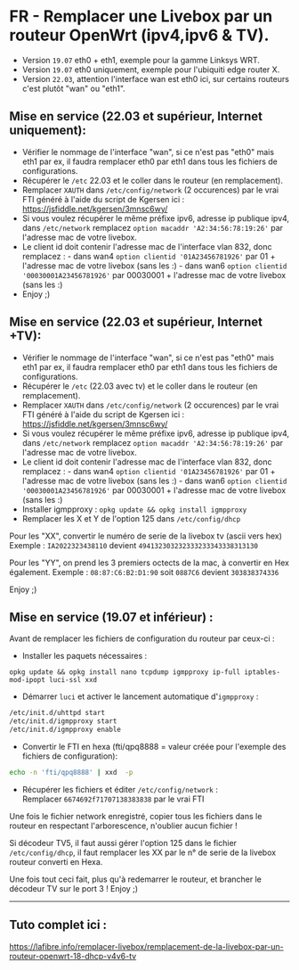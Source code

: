 # FR - Remplacer une Livebox par un routeur OpenWrt (ipv4,ipv6 & TV).

- Version `19.07` eth0 + eth1, exemple pour la gamme Linksys WRT.
- Version `19.07` eth0 uniquement, exemple pour l'ubiquiti edge router X.
- Version `22.03`, attention l'interface wan est eth0 ici, sur certains routeurs c'est plutôt "wan" ou "eth1".

## Mise en service (22.03 et supérieur, Internet uniquement): 

- Vérifier le nommage de l'interface "wan", si ce n'est pas "eth0" mais eth1 par ex, il faudra remplacer eth0 par eth1 dans tous les fichiers de configurations.
- Récupérer le `/etc` 22.03 et le coller dans le routeur (en remplacement).
- Remplacer `XAUTH` dans `/etc/config/network` (2 occurences) par le vrai FTI généré à l'aide du script de Kgersen ici : https://jsfiddle.net/kgersen/3mnsc6wy/
- Si vous voulez récupérer le même préfixe ipv6, adresse ip publique ipv4, dans `/etc/network` remplacez `option macaddr 'A2:34:56:78:19:26'` par l'adresse mac de votre livebox.
- Le client id doit contenir l'adresse mac de l'interface vlan 832, donc remplacez : 
           - dans wan4 `option clientid '01A23456781926'` par 01 + l'adresse mac de votre livebox (sans les :)
           - dans wan6 `option clientid '00030001A23456781926'` par 00030001 + l'adresse mac de votre livebox (sans les :)
- Enjoy ;)

## Mise en service (22.03 et supérieur, Internet +TV): 

- Vérifier le nommage de l'interface "wan", si ce n'est pas "eth0" mais eth1 par ex, il faudra remplacer eth0 par eth1 dans tous les fichiers de configurations.
- Récupérer le `/etc` (22.03 avec tv) et le coller dans le routeur (en remplacement).
- Remplacer `XAUTH` dans `/etc/config/network` (2 occurences) par le vrai FTI généré à l'aide du script de Kgersen ici : https://jsfiddle.net/kgersen/3mnsc6wy/
- Si vous voulez récupérer le même préfixe ipv6, adresse ip publique ipv4, dans `/etc/network` remplacez `option macaddr 'A2:34:56:78:19:26'` par l'adresse mac de votre livebox.
- Le client id doit contenir l'adresse mac de l'interface vlan 832, donc remplacez : 
           - dans wan4 `option clientid '01A23456781926'` par 01 + l'adresse mac de votre livebox (sans les :)
           - dans wan6 `option clientid '00030001A23456781926'` par 00030001 + l'adresse mac de votre livebox (sans les :)
- Installer igmpproxy : `opkg update && opkg install igmpproxy`
- Remplacer les X et Y de l'option 125 dans `/etc/config/dhcp`

Pour les "XX", convertir le numéro de serie de la livebox tv (ascii vers hex)
Exemple : `IA2022323438110` devient `494132303232333233343338313130`

Pour les "YY", on prend les 3 premiers octects de la mac, à convertir en Hex également.
Exemple : `08:87:C6:B2:D1:90` soit `0887C6` devient `303838374336`

Enjoy ;)

## Mise en service (19.07 et inférieur) : 

Avant de remplacer les fichiers de configuration du routeur par ceux-ci :

- Installer les paquets nécessaires :  
```
opkg update && opkg install nano tcpdump igmpproxy ip-full iptables-mod-ipopt luci-ssl xxd
```
- Démarrer `luci` et activer le lancement automatique d'`igmpproxy` :  
```bash
/etc/init.d/uhttpd start
/etc/init.d/igmpproxy start
/etc/init.d/igmpproxy enable
```

- Convertir le FTI en hexa (fti/qpq8888 = valeur créée pour l'exemple des fichiers de configuration):  
```bash
echo -n 'fti/qpq8888' | xxd  -p
```

- Récupérer les fichiers et éditer `/etc/config/network` :  
Remplacer `6674692f71707138383838` par le vrai FTI

Une fois le fichier network enregistré, copier tous les fichiers dans le routeur en respectant l'arborescence, n'oublier aucun fichier !

Si décodeur TV5, il faut aussi gérer l'option 125 dans le fichier `/etc/config/dhcp`, il faut remplacer les XX par le n° de serie de la livebox routeur converti en Hexa.

Une fois tout ceci fait, plus qu'à redemarrer le routeur, et brancher le décodeur TV sur le port 3 !
Enjoy ;)

---
## Tuto complet ici :
https://lafibre.info/remplacer-livebox/remplacement-de-la-livebox-par-un-routeur-openwrt-18-dhcp-v4v6-tv
